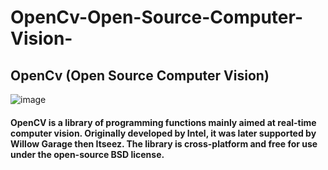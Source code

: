 # OpenCv-Open-Source-Computer-Vision-

## OpenCv (Open Source Computer Vision)

![image](https://user-images.githubusercontent.com/68801296/92073972-99f35e80-edd2-11ea-9865-e00d8bf8947a.png)


#### OpenCV is a library of programming functions mainly aimed at real-time computer vision. Originally developed by Intel, it was later supported by Willow Garage then Itseez. The library is cross-platform and free for use under the open-source BSD license.
